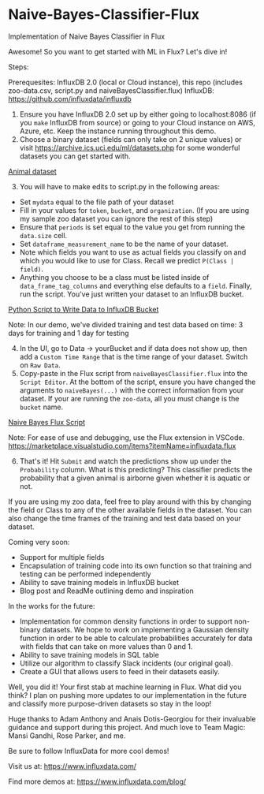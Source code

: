 # Naive-Bayes-Classifier-Flux
Implementation of Naive Bayes Classifier in Flux

Awesome! So you want to get started with ML in Flux? Let's dive in! 

Steps: 

Prerequesites: InfluxDB 2.0 (local or Cloud instance), this repo (includes zoo-data.csv, script.py and naiveBayesClassifier.flux) 
InfluxDB: https://github.com/influxdata/influxdb

1) Ensure you have InfluxDB 2.0 set up by either going to localhost:8086 (if you `make` InfluxDB from source) or going to your Cloud instance on AWS, Azure, etc. Keep the instance running throughout this demo.  
2) Choose a binary dataset (fields can only take on 2 unique values) or visit https://archive.ics.uci.edu/ml/datasets.php for some wonderful datasets you can get started with. 

[Animal dataset](zoo_data.csv)

3) You will have to make edits to script.py in the following areas: 

- Set `mydata` equal to the file path of your dataset 
- Fill in your values for `token`, `bucket`, and `organization`. (If you are using my sample zoo dataset you can ignore the rest of this step) 
- Ensure that `periods` is set equal to the value you get from running the `data.size` cell. 
- Set `dataframe_measurement_name` to be the name of your dataset. 
- Note which fields you want to use as actual fields you classify on and which you would like to use for Class. Recall we predict `P(Class | field)`.
- Anything you choose to be a class must be listed inside of `data_frame_tag_columns` and everything else defaults to a `field`. Finally, run the script. You've just written your dataset to an InfluxDB bucket. 

[Python Script to Write Data to InfluxDB Bucket](script.py)

Note: In our demo, we've divided training and test data based on time: 3 days for training and 1 day for testing 

4) In the UI, go to Data -> yourBucket and if data does not show up, then add a `Custom Time Range` that is the time range of your dataset. Switch on `Raw Data`. 
5) Copy-paste in the Flux script from `naiveBayesClassifier.flux` into the `Script Editor`. At the bottom of the script, ensure you have changed the arguments to `naiveBayes(...)` with the correct information from your dataset. If your are running the `zoo-data`, all you must change is the `bucket` name. 

[Naive Bayes Flux Script](naiveBayesClassifier.flux)

Note: For ease of use and debugging, use the Flux extension in VSCode. https://marketplace.visualstudio.com/items?itemName=influxdata.flux

6) That's it! Hit `Submit` and watch the predictions show up under the `Probability` column. What is this predicting? This classifier predicts the probability that a given animal is airborne given whether it is aquatic or not. 

If you are using my zoo data, feel free to play around with this by changing the field or Class to any of the other available fields in the dataset. You can also change the time frames of the training and test data based on your dataset.

Coming very soon:

- Support for multiple fields
- Encapsulation of training code into its own function so that training and testing can be performed independently
- Ability to save training models in InfluxDB bucket
- Blog post and ReadMe outlining demo and inspiration

In the works for the future:

- Implementation for common density functions in order to support non-binary datasets. We hope to work on implementing a Gaussian density function in order to be able to calculate probabilities accurately for data with fields that can take on more values than 0 and 1.
- Ability to save training models in SQL table
- Utilize our algorithm to classify Slack incidents (our original goal).
- Create a GUI that allows users to feed in their datasets easily.

Well, you did it! Your first stab at machine learning in Flux. What did you think? I plan on pushing more updates to our implementation in the future and classify more purpose-driven datasets so stay in the loop! 

Huge thanks to Adam Anthony and Anais Dotis-Georgiou for their invaluable guidance and support during this project. And much love to Team Magic: Mansi Gandhi, Rose Parker, and me. 

Be sure to follow InfluxData for more cool demos!

Visit us at: https://www.influxdata.com/

Find more demos at: https://www.influxdata.com/blog/

